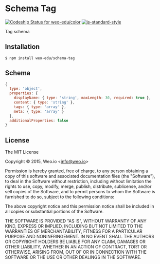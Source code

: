 
# Schema Tag

[ ![Codeship Status for weo-edu/color](https://img.shields.io/codeship/d2207fe0-0ae6-0133-c64c-2696e3e4b295/master.svg)](https://codeship.com/projects/90734) [![js-standard-style](https://img.shields.io/badge/code%20style-standard-brightgreen.svg?style=flat)](https://github.com/feross/standard)

Tag schema

## Installation

    $ npm install weo-edu/schema-tag

## Schema

```js
{
  type: 'object',
  properties: {
    displayName: { type: 'string', maxLength: 30, required: true },
    content: { type: 'string' },
    tags: { type: 'array' },
    meta: { type: 'array' }
  },
  additionalProperties: false
}
```

## License

The MIT License

Copyright &copy; 2015, Weo.io &lt;info@weo.io&gt;

Permission is hereby granted, free of charge, to any person obtaining a copy of this software and associated documentation files (the "Software"), to deal in the Software without restriction, including without limitation the rights to use, copy, modify, merge, publish, distribute, sublicense, and/or sell copies of the Software, and to permit persons to whom the Software is furnished to do so, subject to the following conditions:

The above copyright notice and this permission notice shall be included in all copies or substantial portions of the Software.

THE SOFTWARE IS PROVIDED "AS IS", WITHOUT WARRANTY OF ANY KIND, EXPRESS OR IMPLIED, INCLUDING BUT NOT LIMITED TO THE WARRANTIES OF MERCHANTABILITY, FITNESS FOR A PARTICULAR PURPOSE AND NONINFRINGEMENT. IN NO EVENT SHALL THE AUTHORS OR COPYRIGHT HOLDERS BE LIABLE FOR ANY CLAIM, DAMAGES OR OTHER LIABILITY, WHETHER IN AN ACTION OF CONTRACT, TORT OR OTHERWISE, ARISING FROM, OUT OF OR IN CONNECTION WITH THE SOFTWARE OR THE USE OR OTHER DEALINGS IN THE SOFTWARE.
